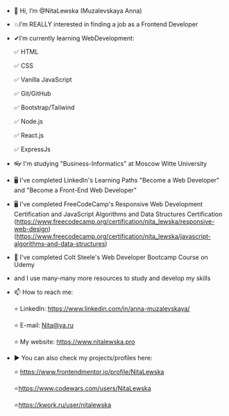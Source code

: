 - 👋 Hi, I’m @NitaLewska (Muzalevskaya Anna)
- 💥I’m REALLY interested in finding a job as a Frontend Developer
- ✔I’m currently learning WebDevelopment:

	:white_check_mark: HTML

	:white_check_mark: CSS 

	:white_check_mark: Vanilla JavaScript	 

	:white_check_mark: Git/GitHub	 
	
	:white_check_mark: Bootstrap/Tailwind
	
	:white_check_mark: Node.js
	
	:white_check_mark: React.js
	
	:white_check_mark: ExpressJs
	
- 👓 I'm studying "Business-Informatics" at Moscow Witte University
- 🖥 I've completed LinkedIn's Learning Paths "Become a Web Developer" and "Become a Front-End Web Developer"
- 🖥 I've completed FreeCodeCamp's Responsive Web Development Certification and JavaScript Algorithms and Data Structures Certification
	(https://www.freecodecamp.org/certification/nita_lewska/responsive-web-design)
	(https://www.freecodecamp.org/certification/nita_lewska/javascript-algorithms-and-data-structures)
- 📗 I've completed Colt Steele's Web Developer Bootcamp Course on Udemy
- and I use many-many more resources to study and develop my skills
	
- 📫 How to reach me:

	⭐ LinkedIn: https://www.linkedin.com/in/anna-muzalevskaya/
	
	⭐ E-mail: Nita@ya.ru
	
	⭐ My website: https://www.nitalewska.pro
  
- ▶ You can also check my projects/profiles here:

	⭐ https://www.frontendmentor.io/profile/NitaLewska
	
	⭐https://www.codewars.com/users/NitaLewska

	⭐https://kwork.ru/user/nitalewska
